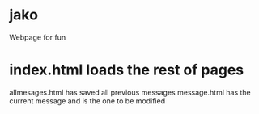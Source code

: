# jako
Webpage for fun
# index.html loads the rest of pages
allmesages.html has saved all previous messages
message.html has the current message and is the one to be modified

